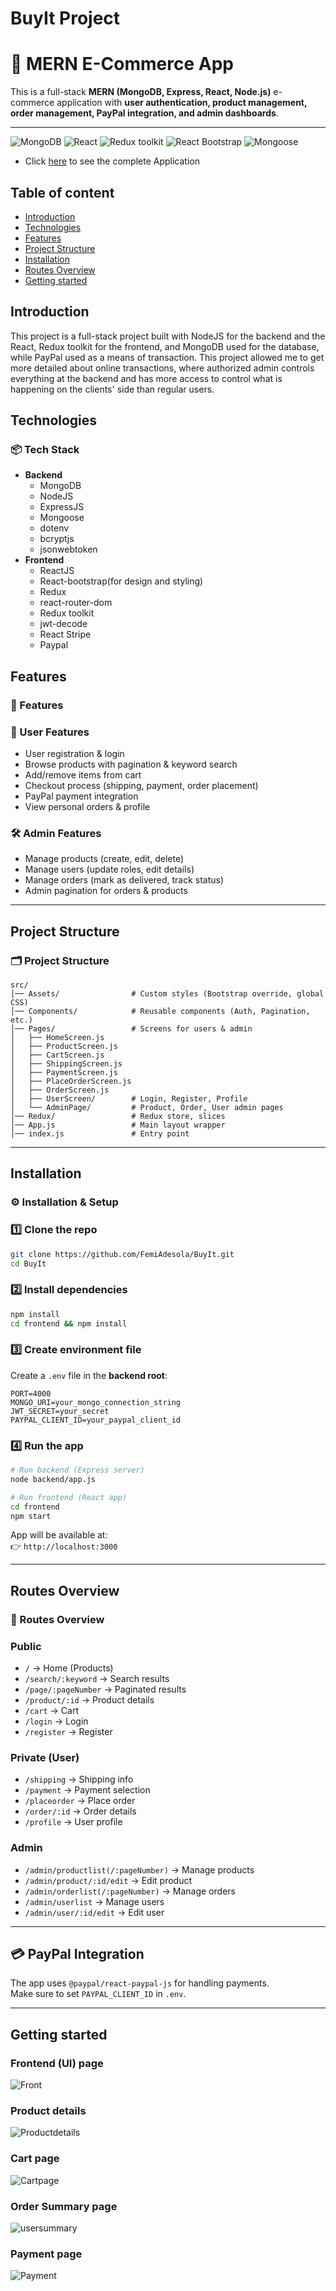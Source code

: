 # BuyIt Project

# 🛒 MERN E-Commerce App

This is a full-stack **MERN (MongoDB, Express, React, Node.js)** e-commerce application with **user authentication, product management, order management, PayPal integration, and admin dashboards**.

---

![MongoDB](https://img.shields.io/badge/MongoDB-v.7-green)
![React](https://img.shields.io/badge/React-v.18-blue)
![Redux toolkit](https://img.shields.io/badge/Redux-v.1.9-purple)
![React Bootstrap](https://img.shields.io/badge/Bootstrap-v.5.0-darkblue)
![Mongoose](https://img.shields.io/badge/Mongoose-v.7.5.3-brown)

+ Click [here](https://buyit-fehz.onrender.com/) to see the complete Application
## Table of content

- [Introduction](#introduction)
- [Technologies](#technologies)
- [Features](#features)
- [Project Structure](#project-structure)
- [Installation](#installation)
- [Routes Overview](#routes-overview)
- [Getting started](#getting-started)


## Introduction
This project is a full-stack project built with NodeJS for the backend and the React, Redux toolkit for the frontend, and MongoDB used for the database, while PayPal used as a means of transaction.
This project allowed me to get more detailed about online transactions, where authorized admin controls everything at the backend and has more access to control what is happening on the clients' side than regular users.

## Technologies 
### 📦 Tech Stack
- **Backend**
    + MongoDB
    + NodeJS
    + ExpressJS
    + Mongoose
    + dotenv
    + bcryptjs
    + jsonwebtoken
- **Frontend**
    + ReactJS
    + React-bootstrap(for design and styling)
    + Redux
    + react-router-dom
    + Redux toolkit
    + jwt-decode
    + React Stripe
    + Paypal

## Features
### 🚀 Features

### 👤 User Features
- User registration & login
- Browse products with pagination & keyword search
- Add/remove items from cart
- Checkout process (shipping, payment, order placement)
- PayPal payment integration
- View personal orders & profile

### 🛠 Admin Features
- Manage products (create, edit, delete)
- Manage users (update roles, edit details)
- Manage orders (mark as delivered, track status)
- Admin pagination for orders & products

---
## Project Structure
### 🗂 Project Structure

```
src/
│── Assets/                # Custom styles (Bootstrap override, global CSS)
│── Components/            # Reusable components (Auth, Pagination, etc.)
│── Pages/                 # Screens for users & admin
│   ├── HomeScreen.js
│   ├── ProductScreen.js
│   ├── CartScreen.js
│   ├── ShippingScreen.js
│   ├── PaymentScreen.js
│   ├── PlaceOrderScreen.js
│   ├── OrderScreen.js
│   ├── UserScreen/        # Login, Register, Profile
│   └── AdminPage/         # Product, Order, User admin pages
│── Redux/                 # Redux store, slices
│── App.js                 # Main layout wrapper
│── index.js               # Entry point
```

---

## Installation
### ⚙️ Installation & Setup

### 1️⃣ Clone the repo
```bash
git clone https://github.com/FemiAdesola/BuyIt.git
cd BuyIt
```

### 2️⃣ Install dependencies
```bash
npm install
cd frontend && npm install
```

### 3️⃣ Create environment file  
Create a `.env` file in the **backend root**:

```
PORT=4000
MONGO_URI=your_mongo_connection_string
JWT_SECRET=your_secret
PAYPAL_CLIENT_ID=your_paypal_client_id
```

### 4️⃣ Run the app
```bash
# Run backend (Express server)
node backend/app.js 

# Run frontend (React app)
cd frontend
npm start
```

App will be available at:  
👉 `http://localhost:3000`

---
## Routes Overview
### 🔑 Routes Overview

### Public
- `/` → Home (Products)
- `/search/:keyword` → Search results
- `/page/:pageNumber` → Paginated results
- `/product/:id` → Product details
- `/cart` → Cart
- `/login` → Login
- `/register` → Register

### Private (User)
- `/shipping` → Shipping info
- `/payment` → Payment selection
- `/placeorder` → Place order
- `/order/:id` → Order details
- `/profile` → User profile

### Admin
- `/admin/productlist(/:pageNumber)` → Manage products
- `/admin/product/:id/edit` → Edit product
- `/admin/orderlist(/:pageNumber)` → Manage orders
- `/admin/userlist` → Manage users
- `/admin/user/:id/edit` → Edit user

---

## 💳 PayPal Integration
The app uses `@paypal/react-paypal-js` for handling payments.  
Make sure to set `PAYPAL_CLIENT_ID` in `.env`.

---

## Getting started
### Frontend (UI) page

![Front](./img/Front.png)

### Product details
![Productdetails](./img/SingleProduct.png)

### Cart page

![Cartpage](./img/Cart.png)
### Order Summary page


![usersummary](./img/OrderSummary.png)

### Payment  page

![Payment](./img/PaymentMethod.png)



